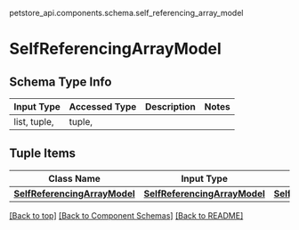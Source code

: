 <a name="top"></a>
petstore_api.components.schema.self_referencing_array_model
# SelfReferencingArrayModel

## Schema Type Info
Input Type | Accessed Type | Description | Notes
------------ | ------------- | ------------- | -------------
list, tuple,  | tuple,  |  |

## Tuple Items
Class Name | Input Type | Accessed Type | Description | Notes
------------- | ------------- | ------------- | ------------- | -------------
[**SelfReferencingArrayModel**](#SelfReferencingArrayModel) | [**SelfReferencingArrayModel**](#SelfReferencingArrayModel) | [**SelfReferencingArrayModel**](#SelfReferencingArrayModel) |  |

[[Back to top]](#top) [[Back to Component Schemas]](../../../README.md#Component-Schemas) [[Back to README]](../../../README.md)
